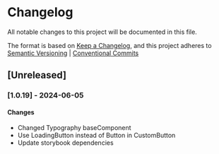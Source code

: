 # Changelog

All notable changes to this project will be documented in this file.

The format is based on [Keep a Changelog](https://keepachangelog.com/en/1.0.0/),
and this project adheres to [Semantic Versioning](https://semver.org/spec/v2.0.0.html) | [Conventional Commits](https://www.conventionalcommits.org/en/v1.0.0/)

## [Unreleased]

### [1.0.19] - 2024-06-05

#### Changes

-   Changed Typography baseComponent
-   Use LoadingButton instead of Button in CustomButton
-   Update storybook dependencies
